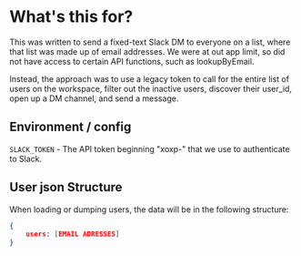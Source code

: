 # What's this for?

This was written to send a fixed-text Slack DM to everyone on a list, where that list was made up of email addresses. We were at out app limit, so did not have access to certain API functions, such as lookupByEmail.

Instead, the approach was to use a legacy token to call for the entire list of users on the workspace, filter out the inactive users, discover their user_id, open up a DM channel, and send a message.

## Environment / config

`SLACK_TOKEN` - The API token beginning "xoxp-" that we use to authenticate to Slack.

## User json Structure
When loading or dumping users, the data will be in the following structure:
```json
{
    users: [EMAIL ADRESSES]
}
```